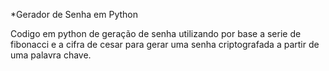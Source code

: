 *Gerador de Senha em Python

Codigo em python de geração de senha utilizando por base a serie de fibonacci e a cifra de cesar para gerar uma senha criptografada a partir de uma palavra chave.
